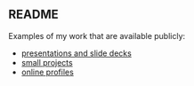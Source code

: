 ## README

Examples of my work that are available publicly:

 - [presentations and slide decks](presentations.md)
 - [small projects](projects.md)
 - [online profiles](profiles.md)
